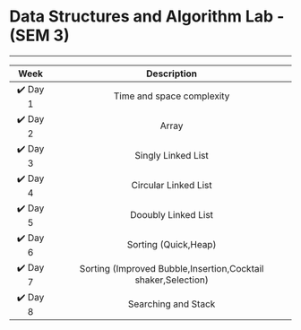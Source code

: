 # Data Structures and Algorithm Lab - (SEM 3)
---
| Week | Description |
| :---: | :---: |
|✔️ Day 1  | Time and space complexity |
|✔️ Day 2  | Array |
|✔️ Day 3  | Singly Linked List |
|✔️ Day 4  | Circular Linked List |
|✔️ Day 5  | Dooubly Linked List |
|✔️ Day 6  | Sorting (Quick,Heap) |
|✔️ Day 7  | Sorting (Improved Bubble,Insertion,Cocktail shaker,Selection) |
|✔️ Day 8  | Searching and Stack |
